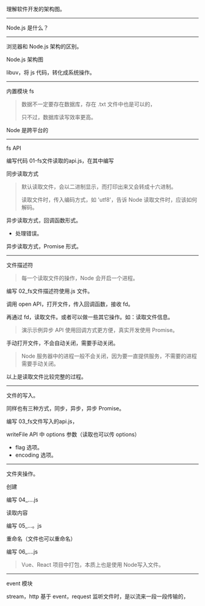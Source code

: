 理解软件开发的架构图。

---

Node.js 是什么？

---

浏览器和 Node.js 架构的区别。

Node.js 架构图

libuv，将 js 代码，转化成系统操作。

---

内置模块 fs

> 数据不一定要存在数据库，存在 .txt 文件中也是可以的，
>
> 只不过，数据库读写效率更高。

Node 是跨平台的

---

fs API

编写代码 01-fs文件读取的api.js，在其中编写

同步读取方式

> 默认读取文件，会以二进制显示，而打印出来又会转成十六进制。
>
> 读取文件时，传入编码方式，如 'utf8'，告诉 Node 读取文件时，应该如何解码。

异步读取方式，回调函数形式。

- 处理错误。

异步读取方式，Promise 形式。

---

文件描述符

> 每一个读取文件的操作，Node 会开启一个进程。

编写 02_fs文件描述符使用.js 文件。

调用 open API，打开文件，传入回调函数，接收 fd。

再通过 fd，读取文件。或者可以做一些其它操作。如：读取文件信息。

> 演示示例异步 API 使用回调方式更方便，真实开发使用 Promise。

手动打开文件，不会自动关闭，需要手动关闭。

> Node 服务器中的进程一般不会关闭，因为要一直提供服务，不需要的进程需要手动关闭。

以上是读取文件比较完整的过程。

---

文件的写入。

同样也有三种方式，同步，异步，异步 Promise。

编写 03_fs文件写入的api.js，

writeFile API 中 options 参数（读取也可以传 options）

- flag 选项。
- encoding 选项。

---

文件夹操作。

创建

编写 04_....js

读取内容

编写 05_...。js

重命名（文件也可以重命名）

编写 06_....js

> Vue、React 项目中打包，本质上也是使用 Node写入文件。

---

event 模块

stream，http 基于 event，request 监听文件时，是以流来一段一段传输的，